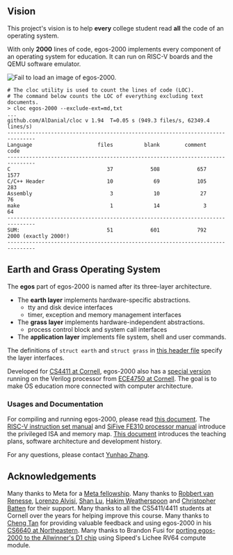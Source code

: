 ## Vision

This project's vision is to help **every** college student read **all** the code of an operating system.

With only **2000** lines of code, egos-2000 implements every component of an operating system for education. 
It can run on RISC-V boards and the QEMU software emulator.

![Fail to load an image of egos-2000.](references/screenshots/egos-2000.jpg)

```shell
# The cloc utility is used to count the lines of code (LOC).
# The command below counts the LOC of everything excluding text documents.
> cloc egos-2000 --exclude-ext=md,txt
...
github.com/AlDanial/cloc v 1.94  T=0.05 s (949.3 files/s, 62349.4 lines/s)
-------------------------------------------------------------------------------
Language                     files          blank        comment           code
-------------------------------------------------------------------------------
C                               37            508            657           1577
C/C++ Header                    10             69            105            283
Assembly                         3             10             27             76
make                             1             14              3             64
-------------------------------------------------------------------------------
SUM:                            51            601            792           2000 (exactly 2000!)
-------------------------------------------------------------------------------
```

## Earth and Grass Operating System

The **egos** part of egos-2000 is named after its three-layer architecture.

* The **earth layer** implements hardware-specific abstractions.
    * tty and disk device interfaces
    * timer, exception and memory management interfaces
* The **grass layer** implements hardware-independent abstractions.
    * process control block and system call interfaces
* The **application layer** implements file system, shell and user commands.

The definitions of `struct earth` and `struct grass` in [this header file](library/egos.h) specify the layer interfaces.

Developed for [CS4411 at Cornell](https://www.cs.cornell.edu/courses/cs4411/2022fa/schedule/),
egos-2000 also has a [special version](https://github.com/yhzhang0128/egos-2000/tree/ece4750) running on the Verilog processor from [ECE4750 at Cornell](https://github.com/cornell-ece4750).
The goal is to make OS education more connected with computer architecture.

### Usages and Documentation

For compiling and running egos-2000, please read [this document](references/USAGES.md).
The [RISC-V instruction set manual](references/riscv-privileged-v1.10.pdf) and [SiFive FE310 processor manual](references/sifive-fe310-v19p04.pdf) introduce the privileged ISA and memory map.
[This document](references/README.md) introduces the teaching plans, software architecture and development history.

For any questions, please contact [Yunhao Zhang](https://dolobyte.net/).

## Acknowledgements

Many thanks to Meta for a [Meta fellowship](https://research.facebook.com/fellows/zhang-yunhao/).
Many thanks to [Robbert van Renesse](https://www.cs.cornell.edu/home/rvr/), [Lorenzo Alvisi](https://www.cs.cornell.edu/lorenzo/), [Shan Lu](https://people.cs.uchicago.edu/~shanlu/), [Hakim Weatherspoon](https://www.cs.cornell.edu/~hweather/) and [Christopher Batten](https://www.csl.cornell.edu/~cbatten/) for their support.
Many thanks to all the CS5411/4411 students at Cornell over the years for helping improve this course.
Many thanks to [Cheng Tan](https://naizhengtan.github.io/) for providing valuable feedback and using egos-2000 in his [CS6640 at Northeastern](https://naizhengtan.github.io/23fall/).
Many thanks to Brandon Fusi for [porting egos-2000 to the Allwinner's D1 chip](https://github.com/cheofusi/egos-2000-d1) using Sipeed's Lichee RV64 compute module.
